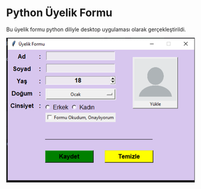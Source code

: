 # Python Üyelik Formu
Bu üyelik formu python diliyle desktop uygulaması olarak gerçekleştirildi.

![alt text](./uyelikformu.PNG)